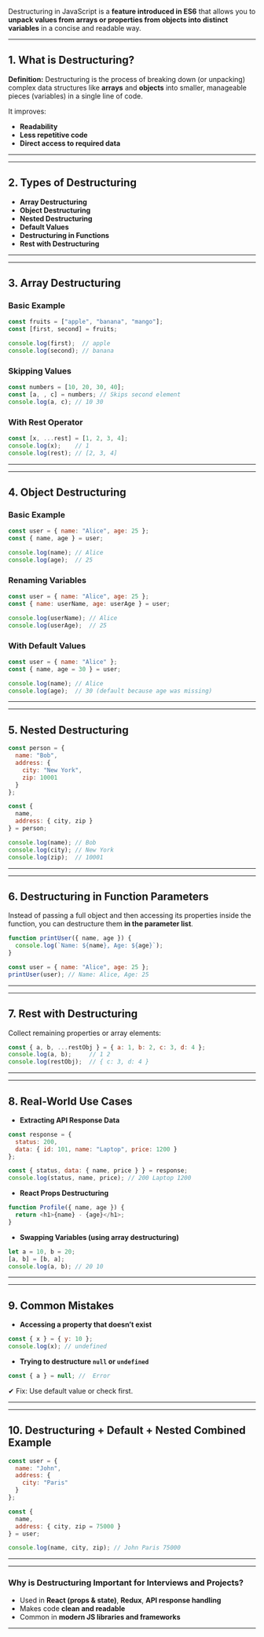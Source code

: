 Destructuring in JavaScript is a **feature introduced in ES6** that allows you to **unpack values from arrays or properties from objects into distinct variables** in a concise and readable way.

---

##  **1. What is Destructuring?**

**Definition:**
Destructuring is the process of breaking down (or unpacking) complex data structures like **arrays** and **objects** into smaller, manageable pieces (variables) in a single line of code.

It improves:

* **Readability**
* **Less repetitive code**
* **Direct access to required data**

---

---

##  **2. Types of Destructuring**

* **Array Destructuring**
* **Object Destructuring**
* **Nested Destructuring**
* **Default Values**
* **Destructuring in Functions**
* **Rest with Destructuring**

---

---

##  **3. Array Destructuring**

### **Basic Example**

```js
const fruits = ["apple", "banana", "mango"];
const [first, second] = fruits;

console.log(first);  // apple
console.log(second); // banana
```

### **Skipping Values**

```js
const numbers = [10, 20, 30, 40];
const [a, , c] = numbers; // Skips second element
console.log(a, c); // 10 30
```

### **With Rest Operator**

```js
const [x, ...rest] = [1, 2, 3, 4];
console.log(x);    // 1
console.log(rest); // [2, 3, 4]
```

---

---

##  **4. Object Destructuring**

### **Basic Example**

```js
const user = { name: "Alice", age: 25 };
const { name, age } = user;

console.log(name); // Alice
console.log(age);  // 25
```

### **Renaming Variables**

```js
const user = { name: "Alice", age: 25 };
const { name: userName, age: userAge } = user;

console.log(userName); // Alice
console.log(userAge);  // 25
```

### **With Default Values**

```js
const user = { name: "Alice" };
const { name, age = 30 } = user;

console.log(name); // Alice
console.log(age);  // 30 (default because age was missing)
```

---

---

##  **5. Nested Destructuring**

```js
const person = {
  name: "Bob",
  address: {
    city: "New York",
    zip: 10001
  }
};

const {
  name,
  address: { city, zip }
} = person;

console.log(name); // Bob
console.log(city); // New York
console.log(zip);  // 10001
```

---

---

##  **6. Destructuring in Function Parameters**

Instead of passing a full object and then accessing its properties inside the function, you can destructure them **in the parameter list**.

```js
function printUser({ name, age }) {
  console.log(`Name: ${name}, Age: ${age}`);
}

const user = { name: "Alice", age: 25 };
printUser(user); // Name: Alice, Age: 25
```

---

---

##  **7. Rest with Destructuring**

Collect remaining properties or array elements:

```js
const { a, b, ...restObj } = { a: 1, b: 2, c: 3, d: 4 };
console.log(a, b);     // 1 2
console.log(restObj);  // { c: 3, d: 4 }
```

---

---

##  **8. Real-World Use Cases**

* **Extracting API Response Data**

```js
const response = {
  status: 200,
  data: { id: 101, name: "Laptop", price: 1200 }
};

const { status, data: { name, price } } = response;
console.log(status, name, price); // 200 Laptop 1200
```

* **React Props Destructuring**

```js
function Profile({ name, age }) {
  return <h1>{name} - {age}</h1>;
}
```

* **Swapping Variables (using array destructuring)**

```js
let a = 10, b = 20;
[a, b] = [b, a];
console.log(a, b); // 20 10
```

---

---

##  **9. Common Mistakes**

* **Accessing a property that doesn’t exist**

```js
const { x } = { y: 10 };
console.log(x); // undefined
```

* **Trying to destructure `null` or `undefined`**

```js
const { a } = null; //  Error
```

✔ Fix: Use default value or check first.

---

---

##  **10. Destructuring + Default + Nested Combined Example**

```js
const user = {
  name: "John",
  address: {
    city: "Paris"
  }
};

const {
  name,
  address: { city, zip = 75000 }
} = user;

console.log(name, city, zip); // John Paris 75000
```

---

---

###  Why is Destructuring Important for Interviews and Projects?

* Used in **React (props & state)**, **Redux**, **API response handling**
* Makes code **clean and readable**
* Common in **modern JS libraries and frameworks**

---
